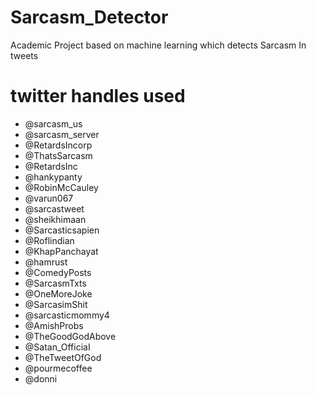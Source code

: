 # Sarcasm_Detector
Academic Project based on machine learning which detects Sarcasm In tweets 

# twitter handles used
+ @sarcasm_us
+ @sarcasm_server
+ @RetardsIncorp
+ @ThatsSarcasm
+ @RetardsInc
+ @hankypanty
+ @RobinMcCauley
+ @varun067
+ @sarcastweet
+ @sheikhimaan
+ @Sarcasticsapien
+ @Roflindian
+ @KhapPanchayat
+ @hamrust
+ @ComedyPosts
+ @SarcasmTxts
+ @OneMoreJoke
+ @SarcasimShit
+ @sarcasticmommy4
+ @AmishProbs
+ @TheGoodGodAbove
+ @Satan_OfficiaI
+ @TheTweetOfGod
+ @pourmecoffee
+ @donni 
